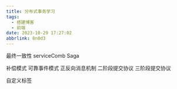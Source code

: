 ```yaml
---
title: 分布式事务学习
tags:
  - 搭建博客
  - 前端
date: 2023-10-29 17:27:02
abbrlink: 8n0d3
---
```


最终一致性 serviceComb  Saga

补偿模式
可靠事件模式
正反向消息机制
二阶段提交协议
三阶段提交协议


自定义标签